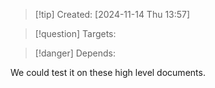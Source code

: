 
>[!tip] Created: [2024-11-14 Thu 13:57]

>[!question] Targets: 

>[!danger] Depends: 

We could test it on these high level documents.